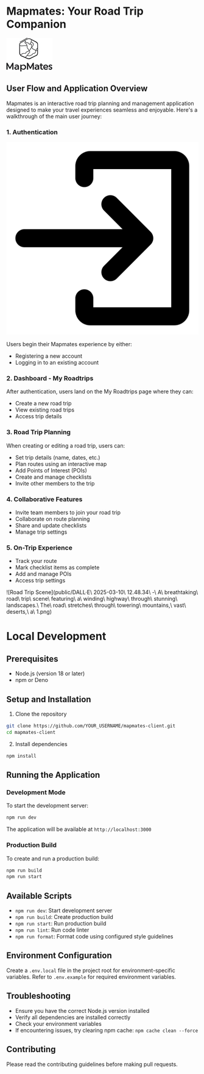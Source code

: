 # Mapmates: Your Road Trip Companion

![Mapmates Logo](public/Logo_big.png)

## User Flow and Application Overview

Mapmates is an interactive road trip planning and management application designed to make your travel experiences seamless and enjoyable. Here's a walkthrough of the main user journey:

### 1. Authentication
![Login Screen](public/login.png)

Users begin their Mapmates experience by either:
- Registering a new account
- Logging in to an existing account

### 2. Dashboard - My Roadtrips
After authentication, users land on the My Roadtrips page where they can:
- Create a new road trip
- View existing road trips
- Access trip details

### 3. Road Trip Planning
When creating or editing a road trip, users can:
- Set trip details (name, dates, etc.)
- Plan routes using an interactive map
- Add Points of Interest (POIs)
- Create and manage checklists
- Invite other members to the trip

### 4. Collaborative Features
- Invite team members to join your road trip
- Collaborate on route planning
- Share and update checklists
- Manage trip settings

### 5. On-Trip Experience
- Track your route
- Mark checklist items as complete
- Add and manage POIs
- Access trip settings

![Road Trip Scene](public/DALL·E\ 2025-03-10\ 12.48.34\ -\ A\ breathtaking\ road\ trip\ scene\ featuring\ a\ winding\ highway\ through\ stunning\ landscapes.\ The\ road\ stretches\ through\ towering\ mountains,\ vast\ deserts,\ a\ 1.png)

# Local Development

## Prerequisites
- Node.js (version 18 or later)
- npm or Deno

## Setup and Installation

1. Clone the repository
```bash
git clone https://github.com/YOUR_USERNAME/mapmates-client.git
cd mapmates-client
```

2. Install dependencies
```bash
npm install
```

## Running the Application

### Development Mode
To start the development server:
```bash
npm run dev
```
The application will be available at `http://localhost:3000`

### Production Build
To create and run a production build:
```bash
npm run build
npm run start
```

## Available Scripts

- `npm run dev`: Start development server
- `npm run build`: Create production build
- `npm run start`: Run production build
- `npm run lint`: Run code linter
- `npm run format`: Format code using configured style guidelines

## Environment Configuration

Create a `.env.local` file in the project root for environment-specific variables. Refer to `.env.example` for required environment variables.

## Troubleshooting

- Ensure you have the correct Node.js version installed
- Verify all dependencies are installed correctly
- Check your environment variables
- If encountering issues, try clearing npm cache: `npm cache clean --force`

## Contributing

Please read the contributing guidelines before making pull requests.
